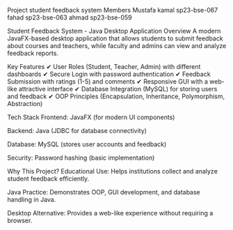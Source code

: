 Project  student feedback system
Members
Mustafa kamal sp23-bse-067
fahad         sp23-bse-063
ahmad         sp23-bse-059

Student Feedback System - Java Desktop Application
Overview
A modern JavaFX-based desktop application that allows students to submit feedback about courses and teachers, while faculty and admins can view and analyze feedback reports.

Key Features
✔ User Roles (Student, Teacher, Admin) with different dashboards
✔ Secure Login with password authentication
✔ Feedback Submission with ratings (1-5) and comments
✔ Responsive GUI with a web-like attractive interface
✔ Database Integration (MySQL) for storing users and feedback
✔ OOP Principles (Encapsulation, Inheritance, Polymorphism, Abstraction)

Tech Stack
Frontend: JavaFX (for modern UI components)

Backend: Java (JDBC for database connectivity)

Database: MySQL (stores user accounts and feedback)

Security: Password hashing (basic implementation)

Why This Project?
Educational Use: Helps institutions collect and analyze student feedback efficiently.

Java Practice: Demonstrates OOP, GUI development, and database handling in Java.

Desktop Alternative: Provides a web-like experience without requiring a browser.
